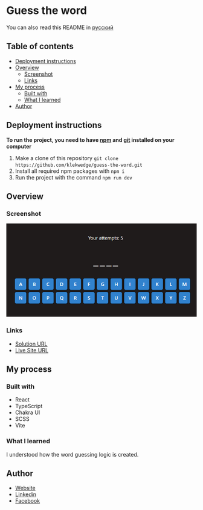 # Guess the word

You can also read this README in [русский](https://github.com/klekwedge/guess-the-word/blob/main/README.RU.md)

## Table of contents

- [Deployment instructions](#deployment-instructions)
- [Overview](#overview)
  - [Screenshot](#screenshot)
  - [Links](#links)
- [My process](#my-process)
  - [Built with](#built-with)
  - [What I learned](#what-i-learned)
- [Author](#author)

## Deployment instructions

**To run the project, you need to have [npm](https://nodejs.org/en/) and [git](https://git-scm.com/downloads) installed on your computer**

1. Make a clone of this repository ```git clone https://github.com/klekwedge/guess-the-word.git```
2. Install all required npm packages with ```npm i```
3. Run the project with the command ```npm run dev```

## Overview

### Screenshot

![Main screen](./preview/screenshot.png)

### Links

- [Solution URL](https://github.com/klekwedge/guess-the-word)
- [Live Site URL](https://klekwedge-guess-the-word.vercel.app/)

## My process

### Built with

- React
- TypeScript
- Chakra UI
- SCSS
- Vite


### What I learned

I understood how the word guessing logic is created.

## Author

- [Website](https://klekwedge-cv.vercel.app/)
- [Linkedin](https://www.linkedin.com/in/klekwedge/)
- [Facebook](https://www.facebook.com/klekwedge)
